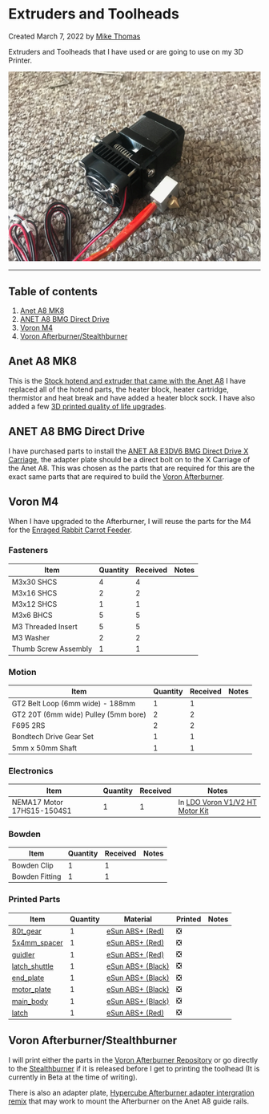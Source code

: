 # Extruders and Toolheads

Created March 7, 2022 by [Mike Thomas](https://github.com/mikepthomas)

Extruders and Toolheads that I have used or are going to use on my 3D Printer.

![Anet A8 MK8 Extruder](https://github.com/mikepthomas/mikepthomas.github.io/raw/develop/src/img/printer/17-extruder.jpg)

---

## Table of contents

1. [Anet A8 MK8](#anet-a8-mk8)
2. [ANET A8 BMG Direct Drive](#anet-a8-bmg-direct-drive)
3. [Voron M4](#voron-m4)
4. [Voron Afterburner/Stealthburner](#voron-afterburner-stealthburner)

## Anet A8 MK8

This is the [Stock hotend and extruder that came with the Anet A8](printer.md#x-axis) I have replaced all of the hotend parts, the heater block, heater cartridge, thermistor and heat break and have added a heater block sock. I have also added a few [3D printed quality of life upgrades](printer-printed-upgrades.md#extruder-upgrades).

## ANET A8 BMG Direct Drive

I have purchased parts to install the [ANET A8 E3DV6 BMG Direct Drive X Carriage](https://www.thingiverse.com/thing:3807114), the adapter plate should be a direct bolt on to the X Carriage of the Anet A8. This was chosen as the parts that are required for this are the exact same parts that are required to build the [Voron Afterburner](#voron-afterburner-stealthburner).

## Voron M4

When I have upgraded to the Afterburner, I will reuse the parts for the M4 for the [Enraged Rabbit Carrot Feeder](printer-enraged-rabbit-carrot-feeder.md).

### Fasteners

| Item                 | Quantity | Received | Notes |
| -------------------- | -------- | -------- | ----- |
| M3x30 SHCS           | 4        | 4        |       |
| M3x16 SHCS           | 2        | 2        |       |
| M3x12 SHCS           | 1        | 1        |       |
| M3x6 BHCS            | 5        | 5        |       |
| M3 Threaded Insert   | 5        | 5        |       |
| M3 Washer            | 2        | 2        |       |
| Thumb Screw Assembly | 1        | 1        |       |

### Motion

| Item                                 | Quantity | Received | Notes |
| ------------------------------------ | -------- | -------- | ----- |
| GT2 Belt Loop (6mm wide) - 188mm     | 1        | 1        |       |
| GT2 20T (6mm wide) Pulley (5mm bore) | 2        | 2        |       |
| F695 2RS                             | 2        | 2        |       |
| Bondtech Drive Gear Set              | 1        | 1        |       |
| 5mm x 50mm Shaft                     | 1        | 1        |       |

### Electronics

| Item                       | Quantity | Received | Notes                                                                                                                   |
| -------------------------- | -------- | -------- | ----------------------------------------------------------------------------------------------------------------------- |
| NEMA17 Motor 17HS15-1504S1 | 1        | 1        | In [LDO Voron V1/V2 HT Motor Kit](https://mechporium.co.uk/collections/v1-motion/products/ldo-voron-v1-v2-ht-motor-kit) |

### Bowden

| Item           | Quantity | Received | Notes |
| -------------- | -------- | -------- | ----- |
| Bowden Clip    | 1        | 1        |       |
| Bowden Fitting | 1        | 1        |       |

### Printed Parts

| Item                                                                                                     | Quantity | Material                                                | Printed                       | Notes |
| -------------------------------------------------------------------------------------------------------- | -------- | ------------------------------------------------------- | ----------------------------- | ----- |
| [80t_gear](https://github.com/VoronDesign/Mobius-Extruder/blob/master/STLs/%5Ba%5D_80t_gear.stl)         | 1        | [eSun ABS+ (Red)](printer-filament.md#esun-abs-red)     | :negative_squared_cross_mark: |       |
| [5x4mm_spacer](https://github.com/VoronDesign/Mobius-Extruder/blob/master/STLs/%5Ba%5D_5x4mm_spacer.stl) | 1        | [eSun ABS+ (Red)](printer-filament.md#esun-abs-red)     | :negative_squared_cross_mark: |       |
| [guidler](https://github.com/VoronDesign/Mobius-Extruder/blob/master/STLs/%5Ba%5D_guidler.stl)           | 1        | [eSun ABS+ (Red)](printer-filament.md#esun-abs-red)     | :negative_squared_cross_mark: |       |
| [latch_shuttle](https://github.com/VoronDesign/Mobius-Extruder/blob/master/STLs/latch_shuttle.stl)       | 1        | [eSun ABS+ (Black)](printer-filament.md#esun-abs-black) | :negative_squared_cross_mark: |       |
| [end_plate](https://github.com/VoronDesign/Mobius-Extruder/blob/master/STLs/end_plate.stl)               | 1        | [eSun ABS+ (Black)](printer-filament.md#esun-abs-black) | :negative_squared_cross_mark: |       |
| [motor_plate](https://github.com/VoronDesign/Mobius-Extruder/blob/master/STLs/motor_plate.stl)           | 1        | [eSun ABS+ (Black)](printer-filament.md#esun-abs-black) | :negative_squared_cross_mark: |       |
| [main_body](https://github.com/VoronDesign/Mobius-Extruder/blob/master/STLs/main_body.stl)               | 1        | [eSun ABS+ (Black)](printer-filament.md#esun-abs-black) | :negative_squared_cross_mark: |       |
| [latch](https://github.com/VoronDesign/Mobius-Extruder/blob/master/STLs/%5Ba%5D_latch.stl)               | 1        | [eSun ABS+ (Red)](printer-filament.md#esun-abs-red)     | :negative_squared_cross_mark: |       |

## Voron Afterburner/Stealthburner

I will print either the parts in the [Voron Afterburner Repository](https://github.com/VoronDesign/Voron-Afterburner) or go directly to the [Stealthburner](https://vorondesign.com/voron_stealthburner) if it is released before I get to printing the toolhead (It is currently in Beta at the time of writing).

There is also an adapter plate, [Hypercube Afterburner adapter intergration remix](https://www.thingiverse.com/thing:5156654) that may work to mount the Afterburner on the Anet A8 guide rails.
